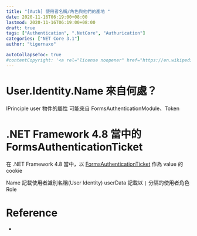 ```yaml
---
title: "[Auth] 使用者名稱/角色與他們的產地 "
date: 2020-11-16T06:19:00+08:00
lastmod: 2020-11-16T06:19:00+08:00
draft: true
tags: ["Authentication", ".NetCore", "Authurication"]
categories: ["NET Core 3.1"]
author: "tigernaxo"

autoCollapseToc: true
#contentCopyright: '<a rel="license noopener" href="https://en.wikipedia.org/wiki/Wikipedia:Text_of_Creative_Commons_Attribution-ShareAlike_3.0_Unported_License" target="_blank">Creative Commons Attribution-ShareAlike License</a>'
---
```

# User.Identity.Name 來自何處？
IPrinciple user 物件的屬性
可能來自 FormsAuthenticationModule、Token
# .NET Framework 4.8 當中的 FormsAuthenticationTicket
在 .NET Framework 4.8 當中，以 [FormsAuthenticationTicket](https://docs.microsoft.com/en-us/dotnet/api/system.web.security.formsauthenticationticket?view=netframework-4.8) 作為 value 的 cookie

Name 記載使用者識別名稱(User Identity)
userData 記載以 `|` 分隔的使用者角色 Role

# Reference
- [](https://www.xspdf.com/resolution/52161143.html)